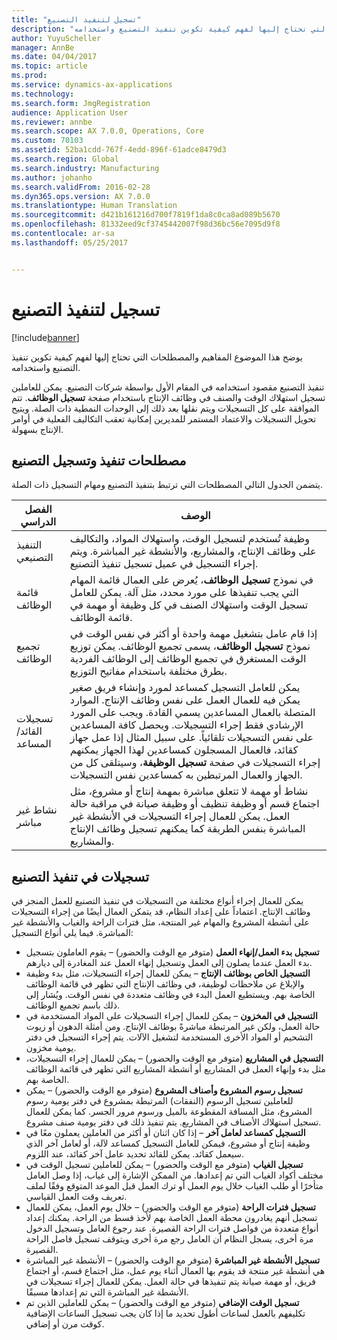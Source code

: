 ```yaml
---
title: "تسجيل لتنفيذ التصنيع"
description: "يوضح هذا الموضوع المفاهيم والمصطلحات التي تحتاج إليها لفهم كيفية تكوين تنفيذ التصنيع‬ واستخدامه."
author: YuyuScheller
manager: AnnBe
ms.date: 04/04/2017
ms.topic: article
ms.prod: 
ms.service: dynamics-ax-applications
ms.technology: 
ms.search.form: JmgRegistration
audience: Application User
ms.reviewer: annbe
ms.search.scope: AX 7.0.0, Operations, Core
ms.custom: 70103
ms.assetid: 52ba1cdd-767f-4edd-896f-61adce8479d3
ms.search.region: Global
ms.search.industry: Manufacturing
ms.author: johanho
ms.search.validFrom: 2016-02-28
ms.dyn365.ops.version: AX 7.0.0
ms.translationtype: Human Translation
ms.sourcegitcommit: d421b161216d700f7819f1da8c0ca8ad089b5670
ms.openlocfilehash: 81332eed9cf3745442007f98d36bc56e7095d9f8
ms.contentlocale: ar-sa
ms.lasthandoff: 05/25/2017


---
```


# <a name="registration-for-manufacturing-execution"></a>تسجيل لتنفيذ التصنيع

[!include[banner](../includes/banner.md)]


يوضح هذا الموضوع المفاهيم والمصطلحات التي تحتاج إليها لفهم كيفية تكوين تنفيذ التصنيع‬ واستخدامه. 

تنفيذ التصنيع مقصود استخدامه في المقام الأول بواسطة شركات التصنيع. يمكن للعاملين تسجيل استهلاك الوقت والصنف في وظائف الإنتاج باستخدام صفحة **تسجيل الوظائف**. تتم الموافقة على كل التسجيلات ويتم نقلها بعد ذلك إلى الوحدات النمطية ذات الصلة. ويتيح تحويل التسجيلات والاعتماد المستمر للمديرين إمكانية تعقب التكاليف الفعلية في أوامر الإنتاج بسهولة.

## <a name="manufacturing-execution-and-registration-terminology"></a>مصطلحات تنفيذ وتسجيل التصنيع
يتضمن الجدول التالي المصطلحات التي ترتبط بتنفيذ التصنيع ومهام التسجيل ذات الصلة.

| الفصل الدراسي                          | ‏‏الوصف                                                                                                                                                                                                                                                                                                                                                                                                                                                                                                                                                                                           |
|-------------------------------|-------------------------------------------------------------------------------------------------------------------------------------------------------------------------------------------------------------------------------------------------------------------------------------------------------------------------------------------------------------------------------------------------------------------------------------------------------------------------------------------------------------------------------------------------------------------------------------------------------|
| التنفيذ التصنيعي       | وظيفة تُستخدم لتسجيل الوقت، واستهلاك المواد، والتكاليف على وظائف الإنتاج، والمشاريع، والأنشطة غير المباشرة. ويتم إجراء التسجيل في عميل تسجيل تنفيذ التصنيع.                                                                                                                                                                                                                                                                                                                                                                                                   |
| قائمة الوظائف                      | في نموذج **تسجيل الوظائف**، يُعرض على العمال قائمة المهام التي يجب تنفيذها على مورد محدد، مثل آلة. يمكن للعامل تسجيل الوقت واستهلاك الصنف في كل وظيفة أو مهمة في قائمة الوظائف.                                                                                                                                                                                                                                                                                                                                                                           |
| تجميع الوظائف                  | إذا قام عامل بتشغيل مهمة واحدة أو أكثر في نفس الوقت في نموذج **تسجيل الوظائف**، يسمى تجميع الوظائف. يمكن توزيع الوقت المستغرق في تجميع الوظائف إلى الوظائف الفردية بطرق مختلفة باستخدام مفاتيح التوزيع.                                                                                                                                                                                                                                                                                                                                                         |
| تسجيلات القائد/المساعد | يمكن للعامل التسجيل كمساعد لمورد وإنشاء فريق صغير يمكن فيه للعمال العمل على نفس وظائف الإنتاج. الموارد المتصلة بالعمال المساعدين يسمي القادة. ويجب على المورد الإرشادي فقط إجراء التسجيلات. ويحصل كافة المساعدين على نفس التسجيلات تلقائياً. على سبيل المثال إذا عمل جهاز كقائد، فالعمال المسجلون كمساعدين لهذا الجهاز يمكنهم إجراء التسجيلات في صفحة **تسجيل الوظيفة**، وسيتلقى كل من الجهاز والعمال المرتبطين به كمساعدين نفس التسجيلات. |
| نشاط غير مباشر             | نشاط أو مهمة لا تتعلق مباشرة بمهمة إنتاج أو مشروع، مثل اجتماع قسم أو وظيفة تنظيف أو وظيفة صيانة في مراقبة حالة العمل. يمكن للعمال إجراء التسجيلات في الأنشطة غير المباشرة بنفس الطريقة كما يمكنهم تسجيل وظائف الإنتاج والمشاريع.                                                                                                                                                                                                                                                                                                |

## <a name="registrations-in-manufacturing-execution"></a>تسجيلات في تنفيذ التصنيع
يمكن للعمال إجراء أنواع مختلفة من التسجيلات في تنفيذ التصنيع للعمل المنجز في وظائف الإنتاج. اعتماداً على إعداد النظام، قد يتمكن العمال أيضًا من إجراء التسجيلات على أنشطة المشروع والمهام غير المنتجة، مثل فترات الراحة والغياب والأنشطة غير المباشرة. فيما يلي أنواع التسجيل:

-   **تسجيل بدء العمل/إنهاء العمل‬** (متوفر مع الوقت والحضور) – يقوم العاملون بتسجيل بدء العمل عندما يصلون إلى العمل وتسجيل إنهاء العمل عند المغادرة إلى ديارهم.
-   **التسجيل الخاص بوظائف الإنتاج‬** – يمكن للعمال إجراء التسجيلات، مثل بدء وظيفة والإبلاغ عن ملاحظات لوظيفة، في وظائف الإنتاج التي تظهر في قائمة الوظائف الخاصة بهم. ويستطيع العمل البدء في وظائف متعددة في نفس الوقت. ويُشار إلى ذلك باسم تجميع الوظائف.
-   **التسجيل في المخزون‬** – يمكن للعمال إجراء التسجيلات على المواد المستخدمة في حالة العمل، ولكن غير المرتبطة مباشرةً بوظائف الإنتاج. ومن أمثلة الدهون أو زيوت التشحيم أو المواد الأخرى المستخدمة لتشغيل الآلات. يتم إجراء التسجيل في دفتر يومية مخزون.
-   **التسجيل في المشاريع** (متوفر مع الوقت والحضور) – يمكن للعمال إجراء التسجيلات، مثل بدء وإنهاء العمل في المشاريع أو أنشطة المشاريع التي تظهر في قائمة الوظائف الخاصة بهم.
-   **تسجيل رسوم المشروع وأصناف المشروع** (متوفر مع الوقت والحضور) – يمكن للعاملين تسجيل الرسوم (النفقات) المرتبطة بمشروع في دفتر يومية رسوم المشروع، مثل المسافة المقطوعة بالميل ورسوم مرور الجسر. كما يمكن للعمال تسجيل استهلاك الأصناف في المشاريع. يتم تنفيذ ذلك في دفتر يومية صنف مشروع.
-   **‏‫التسجيل كمساعد لعامل آخر‬** – إذا كان اثنان أو أكثر من العاملين يعملون معًا في وظيفة إنتاج أو مشروع، فيمكن للعامل التسجيل كمساعد لآلة، أو لعامل آخر الذي سيعمل كقائد. يمكن للقائد تحديد عامل آخر كقائد، عند اللزوم.
-   **تسجيل الغياب** (متوفر مع الوقت والحضور) – يمكن للعاملين تسجيل الوقت في مختلف أكواد الغياب التي تم إعدادها. من الممكن الإشارة إلى غياب، إذا وصل العامل متأخرًا أو طلب الغياب خلال يوم العمل أو ترك العمل قبل الموعد المتوقع وفقًا لملف تعريف وقت العمل القياسي.
-   **تسجيل فترات الراحة** (متوفر مع الوقت والحضور) – خلال يوم العمل، يمكن للعمال تسجيل  أنهم يغادرون محطة العمل الخاصة بهم لأخذ قسط من الراحة. يمكنك إعداد أنواع متعددة من فواصل فترات الراحة القصيرة. عند رجوع العامل وتسجيل الدخول مرة أخرى، يسجل النظام أن العامل رجع مرة أخرى ويتوقف تسجيل فاصل الراحة القصيرة.
-   **تسجيل الأنشطة غير المباشرة** (متوفر مع الوقت والحضور) – الأنشطة غير المباشرة هي أنشطة غير منتجة قد يقوم بها العمال أثناء يوم عمل، مثل اجتماع قسم، أو اجتماع فريق، أو مهمة صيانة يتم تنفيذها في حالة العمل. يمكن للعمال إجراء تسجيلات في الأنشطة غير المباشرة التي تم إعدادها مسبقًا.
-   **تسجيل الوقت الإضافي** (متوفر مع الوقت والحضور) – يمكن للعاملين الذين تم تكليفهم بالعمل لساعات أطول تحديد ما إذا كان يجب تسجيل الساعات الإضافية كوقت مرن أو إضافي.





